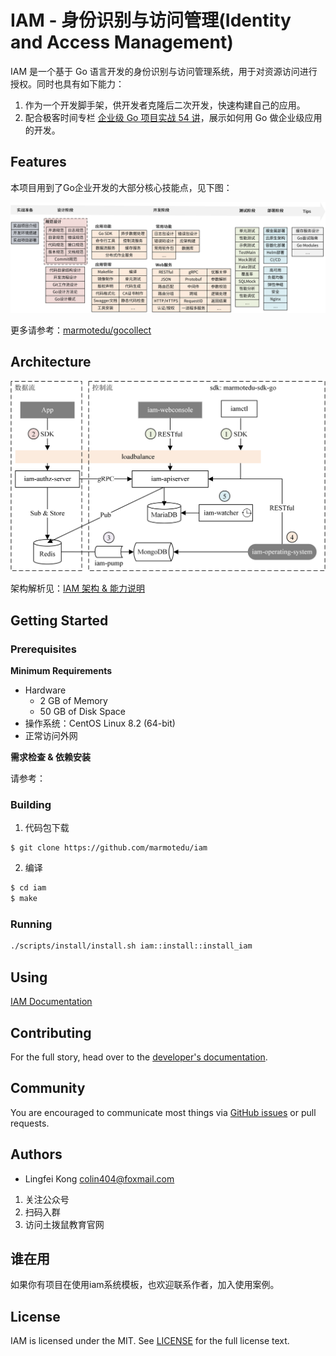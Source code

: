 # IAM - 身份识别与访问管理(Identity and Access Management)

IAM 是一个基于 Go 语言开发的身份识别与访问管理系统，用于对资源访问进行授权。同时也具有如下能力：
1. 作为一个开发脚手架，供开发者克隆后二次开发，快速构建自己的应用。
2. 配合极客时间专栏 [企业级 Go 项目实战 54 讲](http://www.baidu.com)，展示如何用 Go 做企业级应用的开发。


## Features

本项目用到了Go企业开发的大部分核心技能点，见下图：

![技术思维导图](./docs/images/技术思维导图.png)

更多请参考：[marmotedu/gocollect](https://github.com/marmotedu/gocollect)

## Architecture

![IAM架构](./docs/images/IAM架构.png)

架构解析见：[IAM 架构 & 能力说明](docs/guide/zh-CN/installation/installation-architecture.md)

## Getting Started 

### Prerequisites

**Minimum Requirements**

- Hardware
  - 2 GB of Memory
  - 50 GB of Disk Space
- 操作系统：CentOS Linux 8.2 (64-bit)
- 正常访问外网

 **需求检查 & 依赖安装** 

 请参考：[](docs/guide/zh-CN/installation/requirement.md)

### Building

1. 代码包下载

```
$ git clone https://github.com/marmotedu/iam
```

2. 编译

```bash
$ cd iam
$ make
```

### Running

```bash
./scripts/install/install.sh iam::install::install_iam    
```

## Using

[IAM Documentation](docs/guide/zh-CN)

## Contributing

For the full story, head over to the [developer's documentation](docs/devel/development.md).

## Community

You are encouraged to communicate most things via [GitHub issues](https://github.com/marmotedu/iam/issues/new/choose) or pull requests.

## Authors

- Lingfei Kong <colin404@foxmail.com>

1. 关注公众号
2. 扫码入群
3. 访问土拨鼠教育官网

## 谁在用

如果你有项目在使用iam系统模板，也欢迎联系作者，加入使用案例。

## License

IAM is licensed under the MIT. See [LICENSE](LICENSE) for the full license text.
